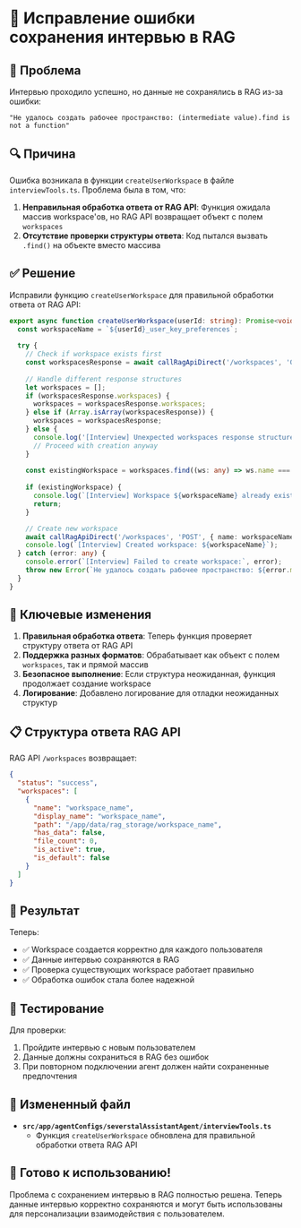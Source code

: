 # 🔧 Исправление ошибки сохранения интервью в RAG

## 🐛 Проблема

Интервью проходило успешно, но данные не сохранялись в RAG из-за ошибки:
```
"Не удалось создать рабочее пространство: (intermediate value).find is not a function"
```

## 🔍 Причина

Ошибка возникала в функции `createUserWorkspace` в файле `interviewTools.ts`. Проблема была в том, что:

1. **Неправильная обработка ответа от RAG API**: Функция ожидала массив workspace'ов, но RAG API возвращает объект с полем `workspaces`
2. **Отсутствие проверки структуры ответа**: Код пытался вызвать `.find()` на объекте вместо массива

## ✅ Решение

Исправили функцию `createUserWorkspace` для правильной обработки ответа от RAG API:

```typescript
export async function createUserWorkspace(userId: string): Promise<void> {
  const workspaceName = `${userId}_user_key_preferences`;
  
  try {
    // Check if workspace exists first
    const workspacesResponse = await callRagApiDirect('/workspaces', 'GET');
    
    // Handle different response structures
    let workspaces = [];
    if (workspacesResponse.workspaces) {
      workspaces = workspacesResponse.workspaces;
    } else if (Array.isArray(workspacesResponse)) {
      workspaces = workspacesResponse;
    } else {
      console.log('[Interview] Unexpected workspaces response structure:', workspacesResponse);
      // Proceed with creation anyway
    }
    
    const existingWorkspace = workspaces.find((ws: any) => ws.name === workspaceName);
    
    if (existingWorkspace) {
      console.log(`[Interview] Workspace ${workspaceName} already exists`);
      return;
    }

    // Create new workspace
    await callRagApiDirect('/workspaces', 'POST', { name: workspaceName });
    console.log(`[Interview] Created workspace: ${workspaceName}`);
  } catch (error: any) {
    console.error(`[Interview] Failed to create workspace:`, error);
    throw new Error(`Не удалось создать рабочее пространство: ${error.message}`);
  }
}
```

## 🔧 Ключевые изменения

1. **Правильная обработка ответа**: Теперь функция проверяет структуру ответа от RAG API
2. **Поддержка разных форматов**: Обрабатывает как объект с полем `workspaces`, так и прямой массив
3. **Безопасное выполнение**: Если структура неожиданная, функция продолжает создание workspace
4. **Логирование**: Добавлено логирование для отладки неожиданных структур

## 📋 Структура ответа RAG API

RAG API `/workspaces` возвращает:
```json
{
  "status": "success",
  "workspaces": [
    {
      "name": "workspace_name",
      "display_name": "workspace_name",
      "path": "/app/data/rag_storage/workspace_name",
      "has_data": false,
      "file_count": 0,
      "is_active": true,
      "is_default": false
    }
  ]
}
```

## 🎯 Результат

Теперь:
- ✅ Workspace создается корректно для каждого пользователя
- ✅ Данные интервью сохраняются в RAG
- ✅ Проверка существующих workspace работает правильно
- ✅ Обработка ошибок стала более надежной

## 🧪 Тестирование

Для проверки:
1. Пройдите интервью с новым пользователем
2. Данные должны сохраниться в RAG без ошибок
3. При повторном подключении агент должен найти сохраненные предпочтения

## 📄 Измененный файл

- **`src/app/agentConfigs/severstalAssistantAgent/interviewTools.ts`**
  - Функция `createUserWorkspace` обновлена для правильной обработки ответа RAG API

## 🚀 Готово к использованию!

Проблема с сохранением интервью в RAG полностью решена. Теперь данные интервью корректно сохраняются и могут быть использованы для персонализации взаимодействия с пользователем.
